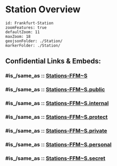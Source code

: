 # Station Overview
 

```leaflet
id: Frankfurt-Station
zoomFeatures: true 
defaultZoom: 11 
maxZoom: 18
geojsonFolder: ./Station/
markerFolder: ./Station/
```


## Confidential Links & Embeds: 

### #is_/same_as :: [Stations-FFM~S](/_Standards/Earth/Continent/Europe/Europe~Central/Germany/Germany~West/Hessen/counties~Hessen/Frankfurt~Main/Stations-FFM~S.md) 

### #is_/same_as :: [Stations-FFM~S.public](/_public/Earth/Continent/Europe/Europe~Central/Germany/Germany~West/Hessen/counties~Hessen/Frankfurt~Main/Stations-FFM~S.public.md) 

### #is_/same_as :: [Stations-FFM~S.internal](/_internal/Earth/Continent/Europe/Europe~Central/Germany/Germany~West/Hessen/counties~Hessen/Frankfurt~Main/Stations-FFM~S.internal.md) 

### #is_/same_as :: [Stations-FFM~S.protect](/_protect/Earth/Continent/Europe/Europe~Central/Germany/Germany~West/Hessen/counties~Hessen/Frankfurt~Main/Stations-FFM~S.protect.md) 

### #is_/same_as :: [Stations-FFM~S.private](/_private/Earth/Continent/Europe/Europe~Central/Germany/Germany~West/Hessen/counties~Hessen/Frankfurt~Main/Stations-FFM~S.private.md) 

### #is_/same_as :: [Stations-FFM~S.personal](/_personal/Earth/Continent/Europe/Europe~Central/Germany/Germany~West/Hessen/counties~Hessen/Frankfurt~Main/Stations-FFM~S.personal.md) 

### #is_/same_as :: [Stations-FFM~S.secret](/_secret/Earth/Continent/Europe/Europe~Central/Germany/Germany~West/Hessen/counties~Hessen/Frankfurt~Main/Stations-FFM~S.secret.md)

